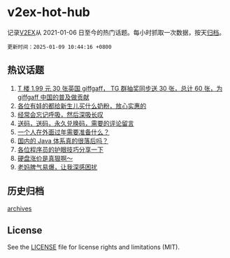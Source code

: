 # v2ex-hot-hub

 记录[V2EX](https://www.v2ex.com/)从 2021-01-06 日至今的热门话题。每小时抓取一次数据，按天[归档](archives)。

`更新时间：2025-01-09 10:44:16 +0800`

## 热议话题

1. [T 楼 1.99 元 30 张英国 giffgaff， TG 群抽奖同步送 30 张，总计 60 张，为 giffgaff 中国的普及做贡献](https://www.v2ex.com/t/1103737)
1. [各位有娃的都给新生儿买什么奶粉，放心实惠的](https://www.v2ex.com/t/1103596)
1. [经常会忘记呼吸，然后深吸长叹](https://www.v2ex.com/t/1103441)
1. [送码，送码，永久兑换码，需要的评论留言](https://www.v2ex.com/t/1103712)
1. [一个人在外面过年需要准备什么？](https://www.v2ex.com/t/1103435)
1. [国内的 Java 体系真的很落后吗？](https://www.v2ex.com/t/1103584)
1. [各位程序员的护眼技巧分享一下](https://www.v2ex.com/t/1103457)
1. [硬盘涨价是真狠啊～](https://www.v2ex.com/t/1103553)
1. [老妈脾气易爆，让我深感困扰](https://www.v2ex.com/t/1103758)

## 历史归档

[archives](archives)

## License

See the [LICENSE](LICENSE) file for license rights and limitations (MIT).
